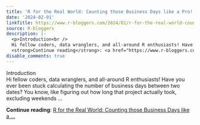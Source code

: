 ```yaml
---
title: 'R for the Real World: Counting those Business Days like a Pro!'
date: '2024-02-01'
linkTitle: https://www.r-bloggers.com/2024/01/r-for-the-real-world-counting-those-business-days-like-a-pro/
source: R-bloggers
description: |-
  <p>Introduction<br />
  Hi fellow coders, data wranglers, and all-around R enthusiasts! Have you ever been stuck calculating the number of business days between two dates? You know, like figuring out how long that project actually took, excluding weekends ...</p>
  <strong>Continue reading</strong>: <a href="https://www.r-bloggers.com/2024/01/r-for-the-real-world-counting-those-business-days-like-a-pro/">R for the Real World: Counting those Business Days like a ...
disable_comments: true
---
```

<p>Introduction<br />
Hi fellow coders, data wranglers, and all-around R enthusiasts! Have you ever been stuck calculating the number of business days between two dates? You know, like figuring out how long that project actually took, excluding weekends ...</p>
<strong>Continue reading</strong>: <a href="https://www.r-bloggers.com/2024/01/r-for-the-real-world-counting-those-business-days-like-a-pro/">R for the Real World: Counting those Business Days like a ...